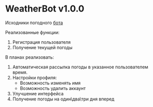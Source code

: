 # WeatherBot v1.0.0

Исходники погодного [бота](https://t.me/weather_reminder_bot)

Реализованные функции: 
1. Регистрация пользователя
2. Получение текущей погоды

В планах реализовать:
1. Автоматическая рассылка погоды в указанное пользователем время.
2. Настройки профиля:
    - Возможность изменять имя
    - Возможность удалить аккаунт
3. Улучшение интерфейса
4. Получение погоды на один\два\три дня вперед
